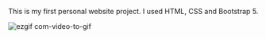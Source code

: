 This is my first personal website project. I used HTML, CSS and Bootstrap 5.





![ezgif com-video-to-gif](https://user-images.githubusercontent.com/113118853/221006879-3862c508-d33f-433c-8e80-638801a151d6.gif)
